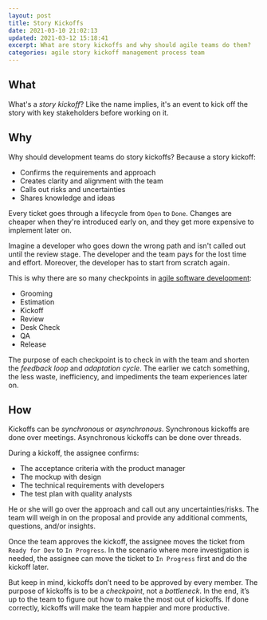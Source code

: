 ```yaml
---
layout: post
title: Story Kickoffs
date: 2021-03-10 21:02:13
updated: 2021-03-12 15:18:41
excerpt: What are story kickoffs and why should agile teams do them?
categories: agile story kickoff management process team
---
```


## What

What's a _story kickoff_? Like the name implies, it's an event to kick off the story with key stakeholders before working on it.

## Why

Why should development teams do story kickoffs? Because a story kickoff:

- Confirms the requirements and approach
- Creates clarity and alignment with the team
- Calls out risks and uncertainties
- Shares knowledge and ideas

Every ticket goes through a lifecycle from `Open` to `Done`. Changes are cheaper when they're introduced early on, and they get more expensive to implement later on.

Imagine a developer who goes down the wrong path and isn't called out until the review stage. The developer and the team pays for the lost time and effort. Moreover, the developer has to start from scratch again.

This is why there are so many checkpoints in [agile software development](https://wikipedia.org/wiki/Agile_software_development):

- Grooming
- Estimation
- Kickoff
- Review
- Desk Check
- QA
- Release

The purpose of each checkpoint is to check in with the team and shorten the _feedback loop_ and _adaptation cycle_. The earlier we catch something, the less waste, inefficiency, and impediments the team experiences later on.

## How

Kickoffs can be _synchronous_ or _asynchronous_. Synchronous kickoffs are done over meetings. Asynchronous kickoffs can be done over threads.

During a kickoff, the assignee confirms:

- The acceptance criteria with the product manager
- The mockup with design
- The technical requirements with developers
- The test plan with quality analysts

He or she will go over the approach and call out any uncertainties/risks. The team will weigh in on the proposal and provide any additional comments, questions, and/or insights.

Once the team approves the kickoff, the assignee moves the ticket from `Ready for Dev` to `In Progress`. In the scenario where more investigation is needed, the assignee can move the ticket to `In Progress` first and do the kickoff later.

But keep in mind, kickoffs don’t need to be approved by every member. The purpose of kickoffs is to be a _checkpoint_, not a _bottleneck_. In the end, it’s up to the team to figure out how to make the most out of kickoffs. If done correctly, kickoffs will make the team happier and more productive.
